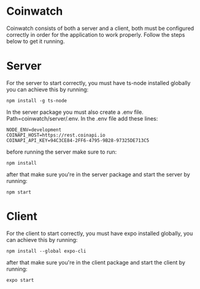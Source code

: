 # Coinwatch 

Coinwatch consists of both a server and a client, both must be configured correctly in order
for the application to work properly. Follow the steps below to get it running.


# Server
For the server to start correctly, you must have ts-node installed globally you can achieve this by running:
```
npm install -g ts-node
```
In the server package you must also create a .env file. Path=coinwatch/server/.env.
In the .env file add these lines:
```
NODE_ENV=development
COINAPI_HOST=https://rest.coinapi.io
COINAPI_API_KEY=94C3CE84-2FF6-4795-9B28-97325DE713C5
```

before running the server make sure to run:
```
npm install
```

after that make sure you're in the server package and start the server by running:
```
npm start
```


# Client
For the client to start correctly, you must have expo installed globally, you can achieve this by running:
```
npm install --global expo-cli
```
after that make sure you're in the client package and start the client by running:
```
expo start
```

